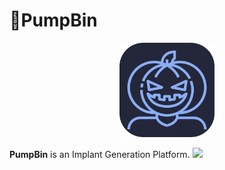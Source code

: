 # 🎃PumpBin

<p align="center">
  <img src="logo/pumpbin-256.png" height="30%" width="30%">
</p>

**PumpBin** is an Implant Generation Platform.
![](https://github.com/pumpbin/pumpbin/assets/120295547/549bbfa8-d8a4-44c6-89e1-3f24ef7897d2)
